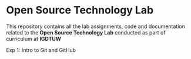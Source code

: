 # Open Source Technology Lab 
This repository contains all the lab assignments, code and documentation related to the **Open Source Technology Lab** conducted as part of curriculum at **IGDTUW**

Exp 1: Intro to Git and GitHub
